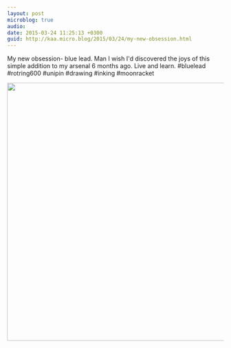 ```yaml
---
layout: post
microblog: true
audio: 
date: 2015-03-24 11:25:13 +0300
guid: http://kaa.micro.blog/2015/03/24/my-new-obsession.html
---
```

My new obsession- blue lead. Man I wish I'd discovered the joys of this simple addition to my arsenal 6 months ago. Live and learn. #bluelead #rotring600 #unipin #drawing #inking #moonracket

<img src="http://www.kaa.bz/uploads/2018/4dd972394e.jpg" width="600" height="600" />
